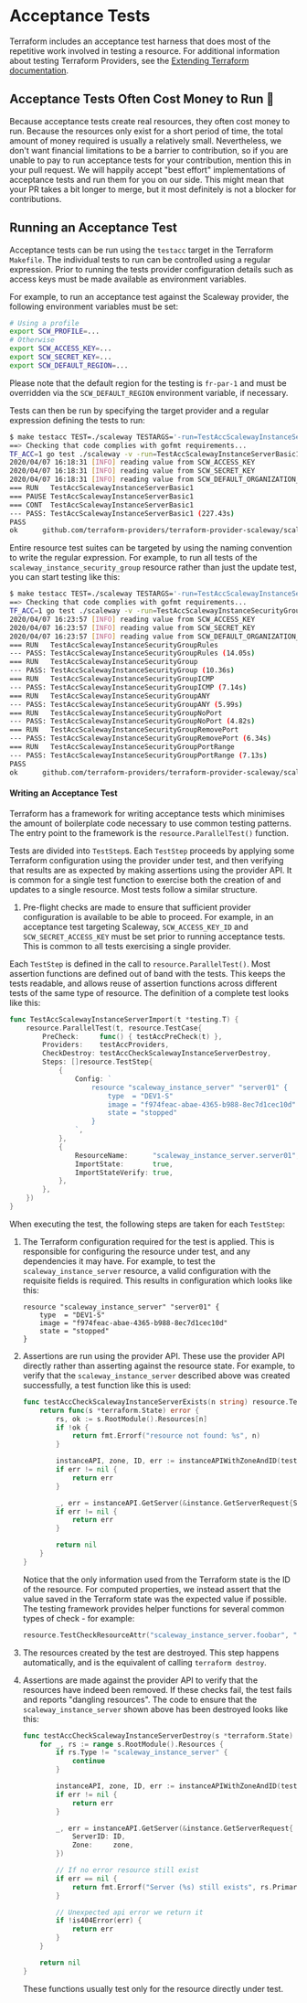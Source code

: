 # Acceptance Tests

Terraform includes an acceptance test harness that does most of the repetitive work involved in testing a resource.
For additional information about testing Terraform Providers, see the [Extending Terraform documentation](https://www.terraform.io/docs/extend/testing/index.html).

## Acceptance Tests Often Cost Money to Run 💸

Because acceptance tests create real resources, they often cost money to run.
Because the resources only exist for a short period of time, the total amount of money required is usually a relatively small.
Nevertheless, we don't want financial limitations to be a barrier to contribution, so if you are unable to pay to run acceptance tests for your contribution, mention this in your pull request.
We will happily accept "best effort" implementations of acceptance tests and run them for you on our side.
This might mean that your PR takes a bit longer to merge, but it most definitely is not a blocker for contributions.

## Running an Acceptance Test

Acceptance tests can be run using the `testacc` target in the Terraform `Makefile`.
The individual tests to run can be controlled using a regular expression.
Prior to running the tests provider configuration details such as access keys must be made available as environment variables.

For example, to run an acceptance test against the Scaleway provider, the following environment variables must be set:

```sh
# Using a profile
export SCW_PROFILE=...
# Otherwise
export SCW_ACCESS_KEY=...
export SCW_SECRET_KEY=...
export SCW_DEFAULT_REGION=...
```

Please note that the default region for the testing is `fr-par-1` and must be overridden via the `SCW_DEFAULT_REGION` environment variable, if necessary.

Tests can then be run by specifying the target provider and a regular expression defining the tests to run:

```sh
$ make testacc TEST=./scaleway TESTARGS='-run=TestAccScalewayInstanceServerBasic1'
==> Checking that code complies with gofmt requirements...
TF_ACC=1 go test ./scaleway -v -run=TestAccScalewayInstanceServerBasic1 -timeout=120m -parallel=10
2020/04/07 16:18:31 [INFO] reading value from SCW_ACCESS_KEY
2020/04/07 16:18:31 [INFO] reading value from SCW_SECRET_KEY
2020/04/07 16:18:31 [INFO] reading value from SCW_DEFAULT_ORGANIZATION_ID
=== RUN   TestAccScalewayInstanceServerBasic1
=== PAUSE TestAccScalewayInstanceServerBasic1
=== CONT  TestAccScalewayInstanceServerBasic1
--- PASS: TestAccScalewayInstanceServerBasic1 (227.43s)
PASS
ok  	github.com/terraform-providers/terraform-provider-scaleway/scaleway	227.747s

```

Entire resource test suites can be targeted by using the naming convention to write the regular expression.
For example, to run all tests of the `scaleway_instance_security_group` resource rather than just the update test, you can start testing like this:

```sh
$ make testacc TEST=./scaleway TESTARGS='-run=TestAccScalewayInstanceSecurityGroup'
==> Checking that code complies with gofmt requirements...
TF_ACC=1 go test ./scaleway -v -run=TestAccScalewayInstanceSecurityGroup -timeout=120m -parallel=10
2020/04/07 16:23:57 [INFO] reading value from SCW_ACCESS_KEY
2020/04/07 16:23:57 [INFO] reading value from SCW_SECRET_KEY
2020/04/07 16:23:57 [INFO] reading value from SCW_DEFAULT_ORGANIZATION_ID
=== RUN   TestAccScalewayInstanceSecurityGroupRules
--- PASS: TestAccScalewayInstanceSecurityGroupRules (14.05s)
=== RUN   TestAccScalewayInstanceSecurityGroup
--- PASS: TestAccScalewayInstanceSecurityGroup (10.36s)
=== RUN   TestAccScalewayInstanceSecurityGroupICMP
--- PASS: TestAccScalewayInstanceSecurityGroupICMP (7.14s)
=== RUN   TestAccScalewayInstanceSecurityGroupANY
--- PASS: TestAccScalewayInstanceSecurityGroupANY (5.99s)
=== RUN   TestAccScalewayInstanceSecurityGroupNoPort
--- PASS: TestAccScalewayInstanceSecurityGroupNoPort (4.82s)
=== RUN   TestAccScalewayInstanceSecurityGroupRemovePort
--- PASS: TestAccScalewayInstanceSecurityGroupRemovePort (6.34s)
=== RUN   TestAccScalewayInstanceSecurityGroupPortRange
--- PASS: TestAccScalewayInstanceSecurityGroupPortRange (7.13s)
PASS
ok  	github.com/terraform-providers/terraform-provider-scaleway/scaleway	56.210s
```

#### Writing an Acceptance Test

Terraform has a framework for writing acceptance tests which minimises the amount of boilerplate code necessary to use common testing patterns.
The entry point to the framework is the `resource.ParallelTest()` function.

Tests are divided into `TestStep`s.
Each `TestStep` proceeds by applying some Terraform configuration using the provider under test, and then verifying that results are as expected by making assertions using the provider API.
It is common for a single test function to exercise both the creation of and updates to a single resource.
Most tests follow a similar structure.

1. Pre-flight checks are made to ensure that sufficient provider configuration is available to be able to proceed.
   For example, in an acceptance test targeting Scaleway, `SCW_ACCESS_KEY_ID` and `SCW_SECRET_ACCESS_KEY` must be set prior to running acceptance tests.
   This is common to all tests exercising a single provider.

Each `TestStep` is defined in the call to `resource.ParallelTest()`.
Most assertion functions are defined out of band with the tests.
This keeps the tests readable, and allows reuse of assertion functions across different tests of the same type of resource.
The definition of a complete test looks like this:

```go
func TestAccScalewayInstanceServerImport(t *testing.T) {
	resource.ParallelTest(t, resource.TestCase{
		PreCheck:     func() { testAccPreCheck(t) },
		Providers:    testAccProviders,
		CheckDestroy: testAccCheckScalewayInstanceServerDestroy,
		Steps: []resource.TestStep{
			{
				Config: `
					resource "scaleway_instance_server" "server01" {
						type  = "DEV1-S"
						image = "f974feac-abae-4365-b988-8ec7d1cec10d"
						state = "stopped"
					}
				`,
			},
			{
				ResourceName:      "scaleway_instance_server.server01",
				ImportState:       true,
				ImportStateVerify: true,
			},
		},
	})
}
```

When executing the test, the following steps are taken for each `TestStep`:

1. The Terraform configuration required for the test is applied.
   This is responsible for configuring the resource under test, and any dependencies it may have.
   For example, to test the `scaleway_instance_server` resource, a valid configuration with the requisite fields is required.
   This results in configuration which looks like this:

    ```hcl
    resource "scaleway_instance_server" "server01" {
        type  = "DEV1-S"
        image = "f974feac-abae-4365-b988-8ec7d1cec10d"
        state = "stopped"
    }
    ```

1. Assertions are run using the provider API.
   These use the provider API directly rather than asserting against the resource state.
   For example, to verify that the `scaleway_instance_server` described above was created successfully, a test function like this is used:

    ```go
    func testAccCheckScalewayInstanceServerExists(n string) resource.TestCheckFunc {
    	return func(s *terraform.State) error {
    		rs, ok := s.RootModule().Resources[n]
    		if !ok {
    			return fmt.Errorf("resource not found: %s", n)
    		}
    
    		instanceAPI, zone, ID, err := instanceAPIWithZoneAndID(testAccProvider.Meta(), rs.Primary.ID)
    		if err != nil {
    			return err
    		}
    
    		_, err = instanceAPI.GetServer(&instance.GetServerRequest{ServerID: ID, Zone: zone})
    		if err != nil {
    			return err
    		}
    
    		return nil
    	}
    }
    ```

   Notice that the only information used from the Terraform state is the ID of the resource.
   For computed properties, we instead assert that the value saved in the Terraform state was the expected value if possible.
   The testing framework provides helper functions for several common types of check - for example:

    ```go
    resource.TestCheckResourceAttr("scaleway_instance_server.foobar", "server_name", testAccScalewayInstanceServerName(rInt)),
    ```

1. The resources created by the test are destroyed.
   This step happens automatically, and is the equivalent of calling `terraform destroy`.

1. Assertions are made against the provider API to verify that the resources have indeed been removed.
   If these checks fail, the test fails and reports "dangling resources".
   The code to ensure that the `scaleway_instance_server` shown above has been destroyed looks like this:

    ```go
    func testAccCheckScalewayInstanceServerDestroy(s *terraform.State) error {
        for _, rs := range s.RootModule().Resources {
            if rs.Type != "scaleway_instance_server" {
                continue
            }
    
            instanceAPI, zone, ID, err := instanceAPIWithZoneAndID(testAccProvider.Meta(), rs.Primary.ID)
            if err != nil {
                return err
            }
    
            _, err = instanceAPI.GetServer(&instance.GetServerRequest{
                ServerID: ID,
                Zone:     zone,
            })
    
            // If no error resource still exist
            if err == nil {
                return fmt.Errorf("Server (%s) still exists", rs.Primary.ID)
            }
    
            // Unexpected api error we return it
            if !is404Error(err) {
                return err
            }
        }
    
        return nil
    }
    ```

   These functions usually test only for the resource directly under test.
